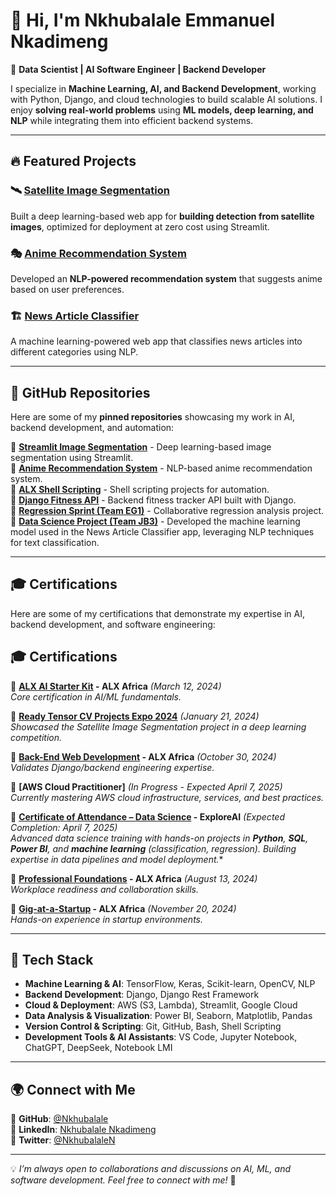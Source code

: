 # 👋 Hi, I'm Nkhubalale Emmanuel Nkadimeng  

🚀 **Data Scientist | AI Software Engineer | Backend Developer**  

I specialize in **Machine Learning, AI, and Backend Development**, working with Python, Django, and cloud technologies to build scalable AI solutions. I enjoy **solving real-world problems** using **ML models, deep learning, and NLP** while integrating them into efficient backend systems.  

---

## 🔥 Featured Projects  

### 🛰️ **[Satellite Image Segmentation](https://nkhubalale-streamlit-image-segmentation-base-app-4x6icf.streamlit.app/)**
Built a deep learning-based web app for **building detection from satellite images**, optimized for deployment at zero cost using Streamlit.  

### 🎭 **[Anime Recommendation System](https://nkhubalale-streamlit-image-segmentation-base-app-4x6icf.streamlit.app/)**
Developed an **NLP-powered recommendation system** that suggests anime based on user preferences.  

### 🏗️ **[News Article Classifier](https://nkhubalale-streamlit-base-app-oroz4n.streamlit.app/)**
A machine learning-powered web app that classifies news articles into different categories using NLP.  

---

## 📌 GitHub Repositories  

Here are some of my **pinned repositories** showcasing my work in AI, backend development, and automation:  

🔹 **[Streamlit Image Segmentation](https://github.com/NKHUBALALE/streamlit_image_segmentation)** - Deep learning-based image segmentation using Streamlit.  
🔹 **[Anime Recommendation System](https://github.com/NKHUBALALE/Recommendation_system)** - NLP-based anime recommendation system.  
🔹 **[ALX Shell Scripting](https://github.com/NKHUBALALE/alx_be_shell)** - Shell scripting projects for automation.  
🔹 **[Django Fitness API](https://github.com/NKHUBALALE/fitness_tracker_api)** - Backend fitness tracker API built with Django.  
🔹 **[Regression Sprint (Team EG1)](https://github.com/justin9503/RegressionSprint_2401FTDSTeam_EG1)** - Collaborative regression analysis project.  
🔹 **[Data Science Project (Team JB3)](https://github.com/SIPHOSETHU2303/Team--JB3)** -  Developed the machine learning model used in the News Article Classifier app, leveraging NLP techniques for text classification.

---

## 🎓 Certifications  

Here are some of my certifications that demonstrate my expertise in AI, backend development, and software engineering:  

## 🎓 Certifications  

🔹 **[ALX AI Starter Kit](https://savanna.alxafrica.com/rails/active_storage/blobs/redirect/eyJfcmFpbHMiOnsibWVzc2FnZSI6IkJBaHBBMEhhSXc9PSIsImV4cCI6bnVsbCwicHVyIjoiYmxvYl9pZCJ9fQ==--3e40db90c7681428ea2be4edad2c4e75a7833b45/113-alx-ai-starter-kit-certificate-nkhubalale-emmanuel-nkadimeng.png) - ALX Africa** *(March 12, 2024)*  
*Core certification in AI/ML fundamentals.*  

🔹 **[Ready Tensor CV Projects Expo 2024](https://drive.google.com/file/d/1eqLcvJstRs7-yuxUhtnzrFvI_m8Jy4d_/view)** *(January 21, 2024)*  
*Showcased the Satellite Image Segmentation project in a deep learning competition.* 

🔹 **[Back-End Web Development](https://savanna.alxafrica.com/rails/active_storage/blobs/redirect/eyJfcmFpbHMiOnsibWVzc2FnZSI6IkJBaHBBNlBqSUE9PSIsImV4cCI6bnVsbCwicHVyIjoiYmxvYl9pZCJ9fQ==--01ffbdc6a7ff663678179af4aed3cb69098cf0f1/70-back-end-web-development-certificate-nkhubalale-emmanuel-nkadimeng.png) - ALX Africa** *(October 30, 2024)*  
*Validates Django/backend engineering expertise.*  

🔹 **[AWS Cloud Practitioner]** *(In Progress - Expected April 7, 2025)*  
*Currently mastering AWS cloud infrastructure, services, and best practices.*  

 🔹 **[Certificate of Attendance – Data Science](https://drive.google.com/file/d/1CcNEiK0H_1ckruw71MrqZ6pKentXPlOD/view?usp=sharing) - ExploreAI** *(Expected Completion: April 7, 2025)*  
*Advanced data science training with hands-on projects in **Python**, **SQL**, **Power BI**, and **machine learning** (classification, regression). Building expertise in data pipelines and model deployment.** 

🔹 **[Professional Foundations](https://alx-intranet-active-storage-production.s3.amazonaws.com/i63yrg83jwn4unsop4qhocgvoxgk?response-content-disposition=inline%3B%20filename%3D%2252-professional-foundations-certificate-nkhubalale-emmanuel-nkadimeng.png%22%3B%20filename%2A%3DUTF-8%27%2752-professional-foundations-certificate-nkhubalale-emmanuel-nkadimeng.png&response-content-type=image%2Fpng&X-Amz-Algorithm=AWS4-HMAC-SHA256&X-Amz-Credential=AKIARDDGGGOUSBVO6H7D%2F20250318%2Fus-east-1%2Fs3%2Faws4_request&X-Amz-Date=20250318T115802Z&X-Amz-Expires=300&X-Amz-SignedHeaders=host&X-Amz-Signature=22b21a88b5ebff88bb0f5669d127f04c0d38cc765a4135bf33b9d5f6f42ec87f) - ALX Africa** *(August 13, 2024)*  
*Workplace readiness and collaboration skills.*  

🔹 **[Gig-at-a-Startup](https://savanna.alxafrica.com/rails/active_storage/blobs/redirect/eyJfcmFpbHMiOnsibWVzc2FnZSI6IkJBaHBBeVB2SGc9PSIsImV4cCI6bnVsbCwicHVyIjoiYmxvYl9pZCJ9fQ==--387a15c21f1576f8cf6f9e0162869295aafae72d/110-gig-at-a-startup-certificate-nkhubalale-emmanuel-nkadimeng.png) - ALX Africa** *(November 20, 2024)*  
*Hands-on experience in startup environments.*  

 


---

## 🔧 Tech Stack  

- **Machine Learning & AI**: TensorFlow, Keras, Scikit-learn, OpenCV, NLP  
- **Backend Development**: Django, Django Rest Framework  
- **Cloud & Deployment**: AWS (S3, Lambda), Streamlit, Google Cloud  
- **Data Analysis & Visualization**: Power BI, Seaborn, Matplotlib, Pandas  
- **Version Control & Scripting**: Git, GitHub, Bash, Shell Scripting  
- **Development Tools & AI Assistants**: VS Code, Jupyter Notebook, ChatGPT, DeepSeek, Notebook LMI  

---

## 🌍 Connect with Me  

📌 **GitHub**: [@Nkhubalale](https://github.com/Nkhubalale)  
📌 **LinkedIn**: [Nkhubalale Nkadimeng](https://www.linkedin.com/in/nkhubalale-emmanuel-nkadimeng/)  
📌 **Twitter**: [@NkhubalaleN](https://x.com/NkhubalaleN)  

---

💡 *I’m always open to collaborations and discussions on AI, ML, and software development. Feel free to connect with me!* 🚀
